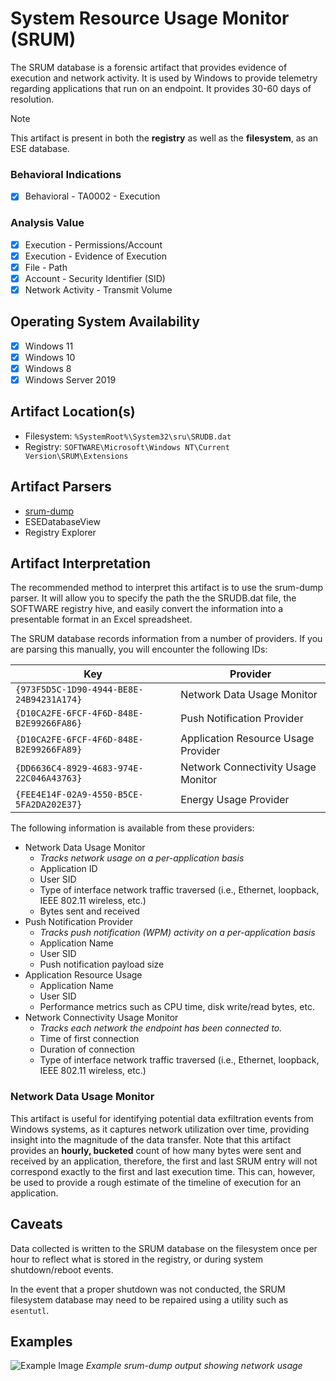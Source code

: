 # System Resource Usage Monitor (SRUM)
The SRUM database is a forensic artifact that provides evidence of execution and network activity. It is used by Windows to provide telemetry regarding applications that run on an endpoint. It provides 30-60 days of resolution. 

> [!NOTE]
> This artifact is present in both the **registry** as well as the **filesystem**, as an ESE database.

### Behavioral Indications
 - [x] Behavioral - TA0002 - Execution

### Analysis Value
 - [x] Execution - Permissions/Account
 - [x] Execution - Evidence of Execution
 - [x] File - Path
 - [x] Account - Security Identifier (SID)
 - [x] Network Activity - Transmit Volume

## Operating System Availability
 - [x] Windows 11
 - [x] Windows 10
 - [x] Windows 8
 - [x] Windows Server 2019
 
## Artifact Location(s)
 - Filesystem: `%SystemRoot%\System32\sru\SRUDB.dat`
 - Registry: `SOFTWARE\Microsoft\Windows NT\Current Version\SRUM\Extensions`

## Artifact Parsers
 - [srum-dump](https://github.com/MarkBaggett/srum-dump)
 - ESEDatabaseView
 - Registry Explorer

## Artifact Interpretation
The recommended method to interpret this artifact is to use the srum-dump parser. It will allow you to specify the path the the SRUDB.dat file, the SOFTWARE registry hive, and easily convert the information into a presentable format in an Excel spreadsheet.

The SRUM database records information from a number of providers. If you are parsing this manually, you will encounter the following IDs:

| Key | Provider |
| - | - |
| `{973F5D5C-1D90-4944-BE8E-24B94231A174}` | Network Data Usage Monitor |
| `{D10CA2FE-6FCF-4F6D-848E-B2E99266FA86}` | Push Notification Provider |
| `{D10CA2FE-6FCF-4F6D-848E-B2E99266FA89}` | Application Resource Usage Provider |
| `{DD6636C4-8929-4683-974E-22C046A43763}` | Network Connectivity Usage Monitor |
| `{FEE4E14F-02A9-4550-B5CE-5FA2DA202E37}` | Energy Usage Provider |

The following information is available from these providers:

 - Network Data Usage Monitor
   - *Tracks network usage on a per-application basis*
   - Application ID
   - User SID
   - Type of interface network traffic traversed (i.e., Ethernet, loopback, IEEE 802.11 wireless, etc.)
   - Bytes sent and received
 - Push Notification Provider
   - *Tracks push notification (WPM) activity on a per-application basis*
   - Application Name
   - User SID
   - Push notification payload size
 - Application Resource Usage
   - Application Name
   - User SID
   - Performance metrics such as CPU time, disk write/read bytes, etc.
 - Network Connectivity Usage Monitor
   - *Tracks each network the endpoint has been connected to.*
   - Time of first connection
   - Duration of connection
   - Type of interface network traffic traversed (i.e., Ethernet, loopback, IEEE 802.11 wireless, etc.)

### Network Data Usage Monitor
This artifact is useful for identifying potential data exfiltration events from Windows systems, as it captures network utilization over time, providing insight into the magnitude of the data transfer. Note that this artifact provides an **hourly, bucketed** count of how many bytes were sent and received by an application, therefore, the first and last SRUM entry will not correspond exactly to the first and last execution time. This can, however, be used to provide a rough estimate of the timeline of execution for an application. 

## Caveats
Data collected is written to the SRUM database on the filesystem once per hour to reflect what is stored in the registry, or during system shutdown/reboot events. 

In the event that a proper shutdown was not conducted, the SRUM filesystem database may need to be repaired using a utility such as `esentutl`.

## Examples
![Example Image](/media/examples/srum_dump_output.png)
*Example srum-dump output showing network usage*